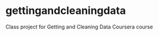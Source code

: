 gettingandcleaningdata
======================

Class project for Getting and Cleaning Data Coursera course
